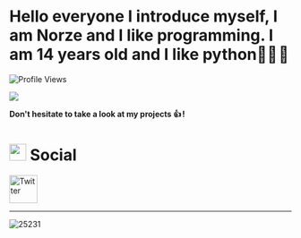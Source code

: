 # Hello everyone I introduce myself, I am Norze and I like programming. I am 14 years old and I like python👨‍💻 🐍

![Profile Views](https://komarev.com/ghpvc/?username=N0rz3&color=blueviolet)

![](https://github-readme-stats.vercel.app/api?username=N0rz3&show_icons=true&hide_border=true&theme=dark)

**Don't hesitate to take a look at my projects 👍  !**

 <h1>
  <img src="https://media.giphy.com/media/hvRJCLFzcasrR4ia7z/giphy.gif" width="30px"/>
  Social
</h1>

<a href="https://twitter.com/norze15" target="_blank"><img src="https://images.frandroid.com/wp-content/uploads/2023/07/x-logo-twitter-elon-musk.jpg" alt="Twitter" height="50" ></a>

-------------------------------------------------------
![25231](https://user-images.githubusercontent.com/123885505/231832010-1acf40d0-6645-4608-b058-c5fd78203f89.png)
